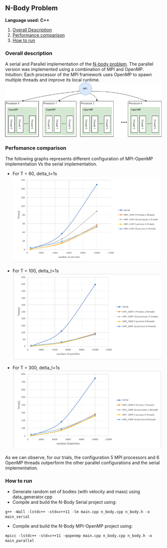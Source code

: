 ## N-Body Problem 
**Language used: C++**
1. [Overall Description](#descript)
2. [Performance comparison](#performance)
3. [How to run](#run)

<a name="descript"></a>
### Overall description
A serial and Parallel implementation of the [N-body problem](https://en.wikipedia.org/wiki/N-body_problem). 
The parallel version was implemented using a combination of MPI and OpenMP. Intuition: Each processor of the MPI framework uses OpenMP to spawn multiple threads and improve its local runtime.
![Architecture](architecture.png)

<a name="performance"></a>
### Perfomance comparison
The following graphs represents different configuration of MPI-OpenMP implementation Vs the serial implementation.

- For T = 60, delta_t=1s
![t60](result/t60.PNG)

- For T = 100, delta_t=1s
![t100](result/t100.PNG)

- For T = 300, delta_t=1s
![t300](result/t300.PNG)

As we can observe, for our trials, the configuration 5 MPI processors and 6 OpenMP threads outperform the other parallel configurations and the serial implementation. 

<a name="run"></a>
### How to run
- Generate random set of bodies (with velocity and mass) using data_generator.cpp
- Compile and build the N-Body Serial project using: 
```
g++ -Wall -lstdc++ -std=c++11 -lm main.cpp n_body.cpp n_body.h -o main_serial
```
- Compile and build the N-Body MPI-OpenMP project using:
```
mpicc -lstdc++ -std=c++11 -qopenmp main.cpp n_body.cpp n_body.h -o main_parallel
```

